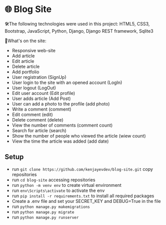 # 🌐 Blog Site

🛠The following technologies were used in this project: HTML5, CSS3, Bootstrap, JavaScript, Python, Django, Django REST framework, Sqlite3

🔹What's on the site:
- Responsive web-site
- Add article
- Edit article
- Delete article
- Add portfolio
- User registration (SignUp)
- User login to the site with an opened account (LogIn)
- User logout (LogOut)
- Edit user account (Edit profile)
- User adds article (Add Post)
- User can add a photo to the profile (add photo)
- Write a comment (comment)
- Edit comment (edit)
- Delete comment (delete)
- View the number of comments (comment count)
- Search for article (search)
- Show the number of people who viewed the article (wiew count)
- View the time the article was added (add date)

## Setup

- run `git clone https://github.com/kenjayevdev/blog-site.git` copy repositories
- run `cd blog-site` accessing repositories
- run `python -m venv env` to create virtual environment
- run `env\Scripts\activate` to activate the env
- run `pip install -r requirements.txt` to install all required packages
- Create a .env file and set your SECRET_KEY and DEBUG=True in the file
- run `python manage.py makemigrations`
- run `python manage.py migrate`
- run `python manage.py runserver`
